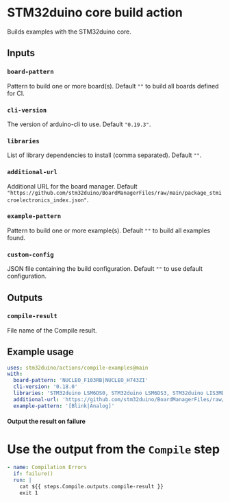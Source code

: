# STM32duino core build action

Builds examples with the STM32duino core.

## Inputs

### `board-pattern`

Pattern to build one or more board(s). Default `""` to build all boards defined for CI.

### `cli-version`

The version of arduino-cli to use. Default `"0.19.3"`.

### `libraries`

List of library dependencies to install (comma separated). Default `""`.

### `additional-url`

Additional URL for the board manager. Default `"https://github.com/stm32duino/BoardManagerFiles/raw/main/package_stmicroelectronics_index.json"`.

### `example-pattern`

Pattern to build one or more example(s). Default `""` to build all examples found.

### `custom-config`

JSON file containing the build configuration. Default `""` to use default configuration.

## Outputs

### `compile-result`

File name of the Compile result.

## Example usage

```yaml
uses: stm32duino/actions/compile-examples@main
with:
  board-pattern: 'NUCLEO_F103RB|NUCLEO_H743ZI'
  cli-version: '0.18.0'
  libraries: 'STM32duino LSM6DS0, STM32duino LSM6DS3, STM32duino LIS3MDL, STM32duino HTS221, STM32duino LPS25HB'
  additional-url: 'https://github.com/stm32duino/BoardManagerFiles/raw/dev/STM32/package_stm_index.json'
  example-pattern: '[Blink|Analog]'
```

#### Output the result on failure

# Use the output from the `Compile` step
```yaml
- name: Compilation Errors
  if: failure()
  run: |
    cat ${{ steps.Compile.outputs.compile-result }}
    exit 1
```

